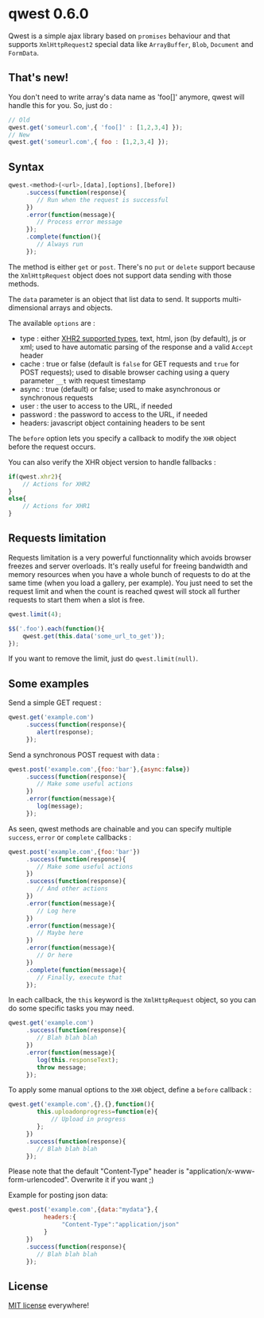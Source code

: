qwest 0.6.0
===========

Qwest is a simple ajax library based on `promises` behaviour and that supports `XmlHttpRequest2` special data like `ArrayBuffer`, `Blob`, `Document` and `FormData`.

That's new!
-----------

You don't need to write array's data name as 'foo[]' anymore, qwest will handle this for you. So, just do :

```javascript
// Old
qwest.get('someurl.com',{ 'foo[]' : [1,2,3,4] });
// New
qwest.get('someurl.com',{ foo : [1,2,3,4] });
```

Syntax
------

```javascript
qwest.<method>(<url>,[data],[options],[before])
     .success(function(response){
        // Run when the request is successful
     })
     .error(function(message){
        // Process error message
     });
     .complete(function(){
        // Always run
     });
```

The method is either `get` or `post`. There's no `put` or `delete` support because the `XmlHttpRequest` object does not support data sending with those methods.

The `data` parameter is an object that list data to send. It supports multi-dimensional arrays and objects.

The available `options` are :

- type : either [XHR2 supported types](https://developer.mozilla.org/en-US/docs/Web/API/XMLHttpRequest#Properties), text, html, json (by default), js or xml; used to have automatic parsing of the response and a valid `Accept` header
- cache : true or false (default is `false` for GET requests and `true` for POST requests); used to disable browser caching using a query parameter `__t` with request timestamp
- async : true (default) or false; used to make asynchronous or synchronous requests
- user : the user to access to the URL, if needed
- password : the password to access to the URL, if needed
- headers: javascript object containing headers to be sent

The `before` option lets you specify a callback to modify the `XHR` object before the request occurs.

You can also verify the XHR object version to handle fallbacks :

```javascript
if(qwest.xhr2){
    // Actions for XHR2
}
else{
    // Actions for XHR1
}
```

Requests limitation
-------------------

Requests limitation is a very powerful functionnality which avoids browser freezes and server overloads. It's really useful for freeing bandwidth and memory resources when you have a whole bunch of requests to do at the same time (when you load a gallery, per example). You just need to set the request limit and when the count is reached qwest will stock all further requests to start them when a slot is free.

```javascript
qwest.limit(4);

$$('.foo').each(function(){
    qwest.get(this.data('some_url_to_get'));
});
```

If you want to remove the limit, just do `qwest.limit(null)`.

Some examples
-------------

Send a simple GET request :

```javascript
qwest.get('example.com')
     .success(function(response){
        alert(response);
     });
```

Send a synchronous POST request with data :

```javascript
qwest.post('example.com',{foo:'bar'},{async:false})
     .success(function(response){
        // Make some useful actions
     })
     .error(function(message){
        log(message);
     });
```

As seen, qwest methods are chainable and you can specify multiple `success`, `error` or `complete` callbacks :

```javascript
qwest.post('example.com',{foo:'bar'})
     .success(function(response){
        // Make some useful actions
     })
     .success(function(response){
        // And other actions
     })
     .error(function(message){
        // Log here
     })
     .error(function(message){
        // Maybe here
     })
     .error(function(message){
        // Or here
     })
     .complete(function(message){
        // Finally, execute that
     });
```

In each callback, the `this` keyword is the `XmlHttpRequest` object, so you can do some specific tasks you may need.

```javascript
qwest.get('example.com')
     .success(function(response){
        // Blah blah blah
     })
     .error(function(message){
        log(this.responseText);
        throw message;
     });
```

To apply some manual options to the `XHR` object, define a `before` callback :

```javascript
qwest.get('example.com',{},{},function(){
        this.uploadonprogress=function(e){
            // Upload in progress
        };
     })
     .success(function(response){
        // Blah blah blah
     });
```

Please note that the default "Content-Type" header is "application/x-www-form-urlencoded". Overwrite it if you want ;)

Example for posting json data:
```javascript
qwest.post('example.com',{data:"mydata"},{
          headers:{
               "Content-Type":"application/json"
          }
     })
     .success(function(response){
        // Blah blah blah
     });
```


License
-------

[MIT license](http://dreamysource.mit-license.org) everywhere!
